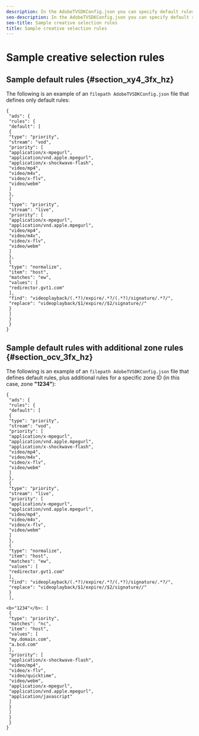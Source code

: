 ```yaml
---
description: In the AdobeTVSDKConfig.json you can specify default rules as well as rules for specific zones.
seo-description: In the AdobeTVSDKConfig.json you can specify default rules as well as rules for specific zones.
seo-title: Sample creative selection rules
title: Sample creative selection rules
---
```


# Sample creative selection rules

## Sample default rules {#section_xy4_3fx_hz}

The following is an example of an `filepath AdobeTVSDKConfig.json` file that defines only default rules:

```
{
 "ads": {
 "rules": {
 "default": [
 {
 "type": "priority",
 "stream": "vod",
 "priority": [
 "application/x-mpegurl",
 "application/vnd.apple.mpegurl",
 "application/x-shockwave-flash",
 "video/mp4",
 "video/m4v",
 "video/x-flv",
 "video/webm"
 ]
 },
 {
 "type": "priority",
 "stream": "live",
 "priority": [
 "application/x-mpegurl",
 "application/vnd.apple.mpegurl",
 "video/mp4",
 "video/m4v",
 "video/x-flv",
 "video/webm"
 ]
 },
 {
 "type": "normalize",
 "item": "host",
 "matches": "ew",
 "values": [
 "redirector.gvt1.com"
 ],
 "find": "videoplayback/(.*?)/expire/.*?/(.*?)/signature/.*?/",
 "replace": "videoplayback/$1/expire//$2/signature//"
 }
 ]
 }
 }
}

```
## Sample default rules with additional zone rules {#section_ocv_3fx_hz}

The following is an example of an `filepath AdobeTVSDKConfig.json` file that defines default rules, plus additional rules for a specific zone ID (in this case, zone **"1234"**):

```
{
 "ads": {
 "rules": {
 "default": [
 {
 "type": "priority",
 "stream": "vod",
 "priority": [
 "application/x-mpegurl",
 "application/vnd.apple.mpegurl",
 "application/x-shockwave-flash",
 "video/mp4",
 "video/m4v",
 "video/x-flv",
 "video/webm"
 ]
 },
 {
 "type": "priority",
 "stream": "live",
 "priority": [
 "application/x-mpegurl",
 "application/vnd.apple.mpegurl",
 "video/mp4",
 "video/m4v",
 "video/x-flv",
 "video/webm"
 ]
 },
 {
 "type": "normalize",
 "item": "host",
 "matches": "ew",
 "values": [
 "redirector.gvt1.com"
 ],
 "find": "videoplayback/(.*?)/expire/.*?/(.*?)/signature/.*?/",
 "replace": "videoplayback/$1/expire//$2/signature//"
 }
 ],
 
<b>"1234"</b>: [
 {
 "type": "priority",
 "matches": "nc",
 "item": "host",
 "values": [
 "my.domain.com",
 "a.bcd.com"
 ],
 "priority": [
 "application/x-shockwave-flash",
 "video/mp4",
 "video/x-flv",
 "video/quicktime",
 "video/webm",
 "application/x-mpegurl",
 "application/vnd.apple.mpegurl",
 "application/javascript"
 ]
 }
 ]
 }
 }
}

```


